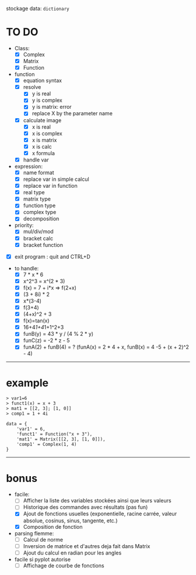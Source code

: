 stockage data: `dictionary`

# TO DO
- Class:
    - [x] Complex
    - [x] Matrix
    - [x] Function

- function
    - [x] equation syntax
    - [x] resolve
        - [x] y is real
        - [x] y is complex
        - [x] y is matrix: error
        - [x] replace X by the parameter name
    - [x] calculate image
        - [x] x is real
        - [x] x is complex
        - [x] x is matrix
        - [x] x is calc
        - [x] x formula
    - [x] handle var

- expression:
    - [x] name format
    - [x] replace var in simple calcul
    - [x] replace var in function
    - [x] real type
    - [x] matrix type
    - [x] function type
    - [x] complex type
    - [x] decomposition

- priority:
    - [x] mul/div/mod
    - [x] bracket calc
    - [x] bracket function

- [x] exit program : quit and CTRL+D

- to handle:
    - [x] 7 * x * 6
    - [x] x^2^3 = x^(2 * 3)
    - [x] f(x) = 7 + i*x => f(2+x)
    - [x] (3 + 8i) * 2
    - [x] x*(3-4)
    - [x] f(3+4)
    - [x] (4+x)^2 + 3
    - [x] f(x)=tan(x)
    - [x] 16+4*1+4*1+1^2+3
    - [x] funB(y) = 43 * y / (4 % 2 * y)
    - [x] funC(z) = -2 * z - 5
    - [x]  funA(2) + funB(4) = ? (funA(x) = 2 * 4 + x, funB(x) = 4 -5 + (x + 2)^2 - 4)
---
# example
```
> var1=6
> funct1(x) = x + 3
> mat1 = [[2, 3]; [1, 0]]
> comp1 = 1 + 4i
```
```
data = {
    'var1' = 6,
    'funct1' = Function("x + 3"),
    'mat1' = Matrix([[2, 3], [1, 0]]),
    'comp1' = Complex(1, 4)
}
```
---

# bonus
- facile:
    - [ ] Afficher la liste des variables stockées ainsi que leurs valeurs
    - [ ] Historique des commandes avec résultats (pas fun)
    - [x] Ajout de fonctions usuelles (exponentielle, racine carrée, valeur absolue, cosinus, sinus, tangente, etc.)
    - [x] Composition de fonction

- parsing flemme:
    - [ ] Calcul de norme
    - [ ] Inversion de matrice et d'autres deja fait dans Matrix
    - [ ] Ajout du calcul en radian pour les angles

- facile si pyplot autorise
    - [ ] Affichage de courbe de fonctions
